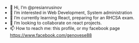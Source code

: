 - 👋 Hi, I’m @presianrusinov
- 👀 I’m interested in Web Development, System administration 
- 🌱 I’m currently learning React, preparing for an RHCSA exam.
- 💞️ I’m looking to collaborate on react projects.
- 📫 How to reach me: this profile, or my facebook page https://www.facebook.com/genovese88

<!---
presianrusinov/presianrusinov is a ✨ special ✨ repository because its `README.md` (this file) appears on your GitHub profile.
You can click the Preview link to take a look at your changes.
--->
